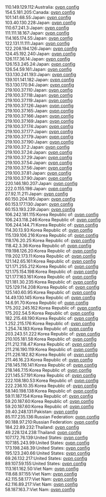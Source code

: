 110.149.129.112:Australia: [ovpn config](vpn/110_149_129_112.ovpn)  
154.5.181.205:Canada: [ovpn config](vpn/154_5_181_205.ovpn)  
101.141.68.55:Japan: [ovpn config](vpn/101_141_68_55.ovpn)  
103.40.130.228:Japan: [ovpn config](vpn/103_40_130_228.ovpn)  
110.67.241.3:Japan: [ovpn config](vpn/110_67_241_3.ovpn)  
111.111.18.167:Japan: [ovpn config](vpn/111_111_18_167.ovpn)  
114.165.174.55:Japan: [ovpn config](vpn/114_165_174_55.ovpn)  
122.131.11.111:Japan: [ovpn config](vpn/122_131_11_111.ovpn)  
122.208.194.126:Japan: [ovpn config](vpn/122_208_194_126.ovpn)  
124.45.192.240:Japan: [ovpn config](vpn/124_45_192_240.ovpn)  
126.117.36.14:Japan: [ovpn config](vpn/126_117_36_14.ovpn)  
126.153.245.24:Japan: [ovpn config](vpn/126_153_245_24.ovpn)  
126.54.59.161:Japan: [ovpn config](vpn/126_54_59_161.ovpn)  
133.130.241.193:Japan: [ovpn config](vpn/133_130_241_193.ovpn)  
139.101.141.182:Japan: [ovpn config](vpn/139_101_141_182.ovpn)  
153.130.170.94:Japan: [ovpn config](vpn/153_130_170_94.ovpn)  
219.100.37.110:Japan: [ovpn config](vpn/219_100_37_110.ovpn)  
219.100.37.118:Japan: [ovpn config](vpn/219_100_37_118.ovpn)  
219.100.37.119:Japan: [ovpn config](vpn/219_100_37_119.ovpn)  
219.100.37.126:Japan: [ovpn config](vpn/219_100_37_126.ovpn)  
219.100.37.165:Japan: [ovpn config](vpn/219_100_37_165.ovpn)  
219.100.37.166:Japan: [ovpn config](vpn/219_100_37_166.ovpn)  
219.100.37.169:Japan: [ovpn config](vpn/219_100_37_169.ovpn)  
219.100.37.174:Japan: [ovpn config](vpn/219_100_37_174.ovpn)  
219.100.37.177:Japan: [ovpn config](vpn/219_100_37_177.ovpn)  
219.100.37.179:Japan: [ovpn config](vpn/219_100_37_179.ovpn)  
219.100.37.190:Japan: [ovpn config](vpn/219_100_37_190.ovpn)  
219.100.37.2:Japan: [ovpn config](vpn/219_100_37_2.ovpn)  
219.100.37.24:Japan: [ovpn config](vpn/219_100_37_24.ovpn)  
219.100.37.29:Japan: [ovpn config](vpn/219_100_37_29.ovpn)  
219.100.37.54:Japan: [ovpn config](vpn/219_100_37_54.ovpn)  
219.100.37.56:Japan: [ovpn config](vpn/219_100_37_56.ovpn)  
219.100.37.81:Japan: [ovpn config](vpn/219_100_37_81.ovpn)  
219.100.37.90:Japan: [ovpn config](vpn/219_100_37_90.ovpn)  
220.146.180.207:Japan: [ovpn config](vpn/220_146_180_207.ovpn)  
222.0.155.198:Japan: [ovpn config](vpn/222_0_155_198.ovpn)  
27.92.11.211:Japan: [ovpn config](vpn/27_92_11_211.ovpn)  
60.150.204.195:Japan: [ovpn config](vpn/60_150_204_195.ovpn)  
60.153.177.130:Japan: [ovpn config](vpn/60_153_177_130.ovpn)  
60.153.193.239:Japan: [ovpn config](vpn/60_153_193_239.ovpn)  
106.242.181.115:Korea Republic of: [ovpn config](vpn/106_242_181_115.ovpn)  
106.243.118.246:Korea Republic of: [ovpn config](vpn/106_243_118_246.ovpn)  
106.244.144.71:Korea Republic of: [ovpn config](vpn/106_244_144_71.ovpn)  
114.30.13.93:Korea Republic of: [ovpn config](vpn/114_30_13_93.ovpn)  
115.139.106.216:Korea Republic of: [ovpn config](vpn/115_139_106_216.ovpn)  
118.176.20.25:Korea Republic of: [ovpn config](vpn/118_176_20_25.ovpn)  
118.42.3.36:Korea Republic of: [ovpn config](vpn/118_42_3_36.ovpn)  
119.198.126.20:Korea Republic of: [ovpn config](vpn/119_198_126_20.ovpn)  
119.202.173.11:Korea Republic of: [ovpn config](vpn/119_202_173_11.ovpn)  
121.142.65.161:Korea Republic of: [ovpn config](vpn/121_142_65_161.ovpn)  
121.171.255.212:Korea Republic of: [ovpn config](vpn/121_171_255_212.ovpn)  
121.175.154.198:Korea Republic of: [ovpn config](vpn/121_175_154_198.ovpn)  
121.177.163.161:Korea Republic of: [ovpn config](vpn/121_177_163_161.ovpn)  
121.181.30.235:Korea Republic of: [ovpn config](vpn/121_181_30_235.ovpn)  
125.129.114.208:Korea Republic of: [ovpn config](vpn/125_129_114_208.ovpn)  
125.140.60.95:Korea Republic of: [ovpn config](vpn/125_140_60_95.ovpn)  
14.49.130.145:Korea Republic of: [ovpn config](vpn/14_49_130_145.ovpn)  
14.6.91.70:Korea Republic of: [ovpn config](vpn/14_6_91_70.ovpn)  
175.202.245.162:Korea Republic of: [ovpn config](vpn/175_202_245_162.ovpn)  
175.202.54.5:Korea Republic of: [ovpn config](vpn/175_202_54_5.ovpn)  
182.215.48.190:Korea Republic of: [ovpn config](vpn/182_215_48_190.ovpn)  
1.252.215.176:Korea Republic of: [ovpn config](vpn/1_252_215_176.ovpn)  
1.254.74.183:Korea Republic of: [ovpn config](vpn/1_254_74_183.ovpn)  
203.243.51.222:Korea Republic of: [ovpn config](vpn/203_243_51_222.ovpn)  
210.105.181.58:Korea Republic of: [ovpn config](vpn/210_105_181_58.ovpn)  
211.212.118.47:Korea Republic of: [ovpn config](vpn/211_212_118_47.ovpn)  
211.216.190.119:Korea Republic of: [ovpn config](vpn/211_216_190_119.ovpn)  
211.226.182.82:Korea Republic of: [ovpn config](vpn/211_226_182_82.ovpn)  
211.46.16.23:Korea Republic of: [ovpn config](vpn/211_46_16_23.ovpn)  
218.145.116.141:Korea Republic of: [ovpn config](vpn/218_145_116_141.ovpn)  
218.146.7.15:Korea Republic of: [ovpn config](vpn/218_146_7_15.ovpn)  
221.145.57.191:Korea Republic of: [ovpn config](vpn/221_145_57_191.ovpn)  
222.108.180.53:Korea Republic of: [ovpn config](vpn/222_108_180_53.ovpn)  
222.236.10.35:Korea Republic of: [ovpn config](vpn/222_236_10_35.ovpn)  
58.140.198.138:Korea Republic of: [ovpn config](vpn/58_140_198_138.ovpn)  
59.11.187.154:Korea Republic of: [ovpn config](vpn/59_11_187_154.ovpn)  
59.20.187.60:Korea Republic of: [ovpn config](vpn/59_20_187_60.ovpn)  
59.20.187.60:Korea Republic of: [ovpn config](vpn/59_20_187_60.ovpn)  
39.40.248.131:Pakistan: [ovpn config](vpn/39_40_248_131.ovpn)  
85.117.235.136:Russian Federation: [ovpn config](vpn/85_117_235_136.ovpn)  
90.188.97.210:Russian Federation: [ovpn config](vpn/90_188_97_210.ovpn)  
184.22.89.232:Thailand: [ovpn config](vpn/184_22_89_232.ovpn)  
49.228.124.238:Thailand: [ovpn config](vpn/49_228_124_238.ovpn)  
107.172.76.139:United States: [ovpn config](vpn/107_172_76_139.ovpn)  
107.185.243.99:United States: [ovpn config](vpn/107_185_243_99.ovpn)  
173.198.248.39:United States: [ovpn config](vpn/173_198_248_39.ovpn)  
195.123.240.66:United States: [ovpn config](vpn/195_123_240_66.ovpn)  
69.26.132.217:United States: [ovpn config](vpn/69_26_132_217.ovpn)  
89.107.59.155:United States: [ovpn config](vpn/89_107_59_155.ovpn)  
113.161.162.50:Viet Nam: [ovpn config](vpn/113_161_162_50.ovpn)  
118.68.97.155:Viet Nam: [ovpn config](vpn/118_68_97_155.ovpn)  
42.115.58.177:Viet Nam: [ovpn config](vpn/42_115_58_177.ovpn)  
42.116.89.217:Viet Nam: [ovpn config](vpn/42_116_89_217.ovpn)  
58.187.163.7:Viet Nam: [ovpn config](vpn/58_187_163_7.ovpn)  
